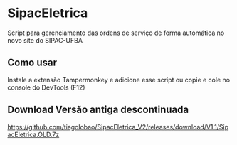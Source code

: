 # SipacEletrica
Script para gerenciamento das ordens de serviço de forma automática no novo site do SIPAC-UFBA

## Como usar
Instale a extensão Tampermonkey e adicione esse script ou copie e cole no console do DevTools (F12)

## Download Versão antiga descontinuada
https://github.com/tiagolobao/SipacEletrica_V2/releases/download/V1.1/SipacEletrica.OLD.7z
